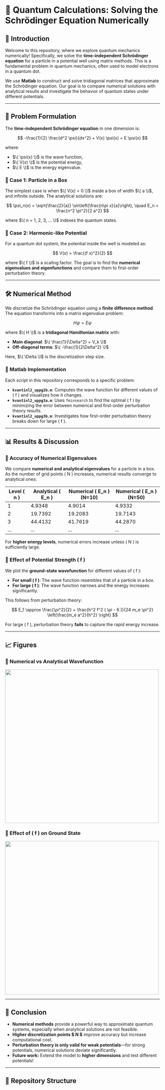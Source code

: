 # 📡 Quantum Calculations: Solving the Schrödinger Equation Numerically

## 🔬 Introduction

Welcome to this repository, where we explore quantum mechanics numerically! Specifically, we solve the **time-independent Schrödinger equation** for a particle in a potential well using matrix methods. This is a fundamental problem in quantum mechanics, often used to model electrons in a quantum dot.

We use **Matlab** to construct and solve tridiagonal matrices that approximate the Schrödinger equation. Our goal is to compare numerical solutions with analytical results and investigate the behavior of quantum states under different potentials.

---

## 📜 Problem Formulation

The **time-independent Schrödinger equation** in one dimension is:

$$
-\frac{1}{2} \frac{d^2 \psi}{dx^2} + V(x) \psi(x) = E \psi(x)
$$

where:
- $\( \psi(x) \)$ is the wave function,
- $\( V(x) \)$ is the potential energy,
- $\( E \)$ is the energy eigenvalue.

### 🔹 Case 1: **Particle in a Box**
The simplest case is when $\( V(x) = 0 \)$ inside a box of width $\( a \)$, and infinite outside. The analytical solutions are:

$$
\psi_n(x) = \sqrt{\frac{2}{a}} \sin\left(\frac{n\pi x}{a}\right), \quad E_n = \frac{n^2 \pi^2}{2 a^2}
$$

where $\( n = 1, 2, 3, ... \)$ indexes the quantum states.

### 🔹 Case 2: **Harmonic-like Potential**
For a quantum dot system, the potential inside the well is modeled as:

$$
V(x) = \frac{(f x)^2}{2}
$$

where $\( f \)$ is a scaling factor. The goal is to find the **numerical eigenvalues and eigenfunctions** and compare them to first-order perturbation theory.

---

## 🛠️ Numerical Method

We discretize the Schrödinger equation using a **finite difference method**. The equation transforms into a matrix eigenvalue problem:

$$
H \psi = E \psi
$$

where $\( H \)$ is a **tridiagonal Hamiltonian matrix** with:
- **Main diagonal**: $\( \frac{1}{\Delta^2} + V_k \)$
- **Off-diagonal terms**: $\( -\frac{1}{2\Delta^2} \)$

Here, $\( \Delta \)$ is the discretization step size.

### 🔹 Matlab Implementation

Each script in this repository corresponds to a specific problem:

- **`kvantinl2_uppg2b.m`**: Computes the wave function for different values of \( f \) and visualizes how it changes.
- **`kvantinl2_uppg3a.m`**: Uses `fminsearch` to find the optimal \( f \) by minimizing the error between numerical and first-order perturbation theory results.
- **`kvantinl2_uppg3b.m`**: Investigates how first-order perturbation theory breaks down for large \( f \).

---

## 📊 Results & Discussion

### 🔹 Accuracy of Numerical Eigenvalues
We compare **numerical and analytical eigenvalues** for a particle in a box. As the number of grid points \( N \) increases, numerical results converge to analytical ones:

| Level \( n \) | Analytical \( E_n \) | Numerical \( E_n \) (N=10) | Numerical \( E_n \) (N=50) |
|--------------|----------------------|----------------------|----------------------|
| 1            | 4.9348                | 4.9014               | 4.9332               |
| 2            | 19.7392               | 19.2083              | 19.7143              |
| 3            | 44.4132               | 41.7619              | 44.2870              |
| ...          | ...                    | ...                  | ...                  |

For **higher energy levels**, numerical errors increase unless \( N \) is sufficiently large.

### 🔹 Effect of Potential Strength \( f \)
We plot the **ground-state wavefunction** for different values of \( f \):

- **For small \( f \)**: The wave function resembles that of a particle in a box.
- **For large \( f \)**: The wave function narrows and the energy increases significantly.

This follows from perturbation theory:

$$
E_1 \approx \frac{\pi^2}{2} + \frac{h^2 f^2 ( \pi - 6 )}{24 m_e \pi^2} \left(\frac{m_e a^2}{h^2} \right)
$$

For large \( f \), perturbation theory **fails** to capture the rapid energy increase.

---

## 📈 Figures

### 🔹 Numerical vs Analytical Wavefunction
<img src="wavefunction_comparison.png" width="500">

### 🔹 Effect of \( f \) on Ground State
<img src="wavefunction_vs_f.png" width="500">

---

## 🔮 Conclusion

- **Numerical methods** provide a powerful way to approximate quantum systems, especially when analytical solutions are not feasible.
- **Higher discretization points $ N $** improve accuracy but increase computational cost.
- **Perturbation theory is only valid for weak potentials**—for strong potentials, numerical solutions deviate significantly.
- **Future work:** Extend the model to **higher dimensions** and test different potentials!

---

## 📂 Repository Structure

